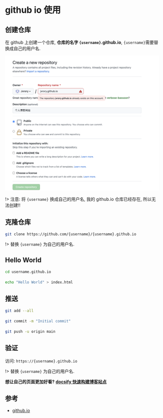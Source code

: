 # github io 使用

## 创建仓库

在 github 上创建一个仓库, **仓库的名字 `{username}`.github.io**, `{username}`需要替换成自己的用户名.

![github create github.io repo](./_images/github-io-create-repo.png)

!> 注意: 将 `{username}` 换成自己的用户名, 我的 github.io 仓库已经存在, 所以无法创建!!

## 克隆仓库

```bash
git clone https://github.com/{username}/{username}.github.io
```

!> 替换 `{username}` 为自己的用户名.

## Hello World

```bash
cd username.github.io

echo "Hello World" > index.html
```

## 推送

```bash
git add --all

git commit -m "Initial commit"

git push -u origin main
```

## 验证

访问: `https://{username}.github.io`

!> 替换 `{username}` 为自己的用户名.

**想让自己的页面更加好看?**
[**docsify 快速构建博客站点**](/OpsDev/docsify-快速构建博客站点.md)

## 参考

- [github.io](github.io)
